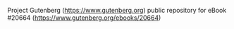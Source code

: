 Project Gutenberg (https://www.gutenberg.org) public repository for eBook #20664 (https://www.gutenberg.org/ebooks/20664)
